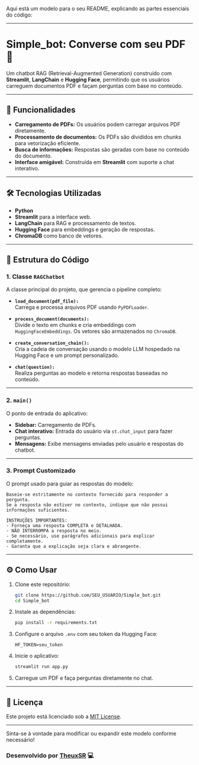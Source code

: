 Aqui está um modelo para o seu README, explicando as partes essenciais do código:

---

# **Simple_bot: Converse com seu PDF** 📄

Um chatbot RAG (Retrieval-Augmented Generation) construído com **Streamlit**, **LangChain** e **Hugging Face**, permitindo que os usuários carreguem documentos PDF e façam perguntas com base no conteúdo.

---

## **🚀 Funcionalidades**
- **Carregamento de PDFs:** Os usuários podem carregar arquivos PDF diretamente.
- **Processamento de documentos:** Os PDFs são divididos em chunks para vetorização eficiente.
- **Busca de informações:** Respostas são geradas com base no conteúdo do documento.
- **Interface amigável:** Construída em **Streamlit** com suporte a chat interativo.

---

## **🛠 Tecnologias Utilizadas**
- **Python**
- **Streamlit** para a interface web.
- **LangChain** para RAG e processamento de textos.
- **Hugging Face** para embeddings e geração de respostas.
- **ChromaDB** como banco de vetores.

---

## **📂 Estrutura do Código**

### **1. Classe `RAGChatbot`**
A classe principal do projeto, que gerencia o pipeline completo:
- **`load_document(pdf_file):`**  
  Carrega e processa arquivos PDF usando `PyPDFLoader`.

- **`process_document(documents):`**  
  Divide o texto em chunks e cria embeddings com `HuggingFaceEmbeddings`. Os vetores são armazenados no `ChromaDB`.

- **`create_conversation_chain():`**  
  Cria a cadeia de conversação usando o modelo LLM hospedado na Hugging Face e um prompt personalizado.

- **`chat(question):`**  
  Realiza perguntas ao modelo e retorna respostas baseadas no conteúdo.

---

### **2. `main()`**
O ponto de entrada do aplicativo:
- **Sidebar:** Carregamento de PDFs.
- **Chat interativo:** Entrada do usuário via `st.chat_input` para fazer perguntas.
- **Mensagens:** Exibe mensagens enviadas pelo usuário e respostas do chatbot.

---

### **3. Prompt Customizado**
O prompt usado para guiar as respostas do modelo:
```text
Baseie-se estritamente no contexto fornecido para responder a pergunta.
Se a resposta não estiver no contexto, indique que não possui informações suficientes.

INSTRUÇÕES IMPORTANTES:
- Forneça uma resposta COMPLETA e DETALHADA.
- NÃO INTERROMPA a resposta no meio.
- Se necessário, use parágrafos adicionais para explicar completamente.
- Garanta que a explicação seja clara e abrangente.
```

---

## **⚙️ Como Usar**
1. Clone este repositório:
   ```bash
   git clone https://github.com/SEU_USUARIO/Simple_bot.git
   cd Simple_bot
   ```

2. Instale as dependências:
   ```bash
   pip install -r requirements.txt
   ```

3. Configure o arquivo `.env` com seu token da Hugging Face:
   ```env
   HF_TOKEN=seu_token
   ```

4. Inicie o aplicativo:
   ```bash
   streamlit run app.py
   ```

5. Carregue um PDF e faça perguntas diretamente no chat.

---

## **📜 Licença**
Este projeto está licenciado sob a [MIT License](LICENSE).

---

Sinta-se à vontade para modificar ou expandir este modelo conforme necessário!
### **Desenvolvido por**  [TheuxSR](https://github.com/TheuxSR) 💻
